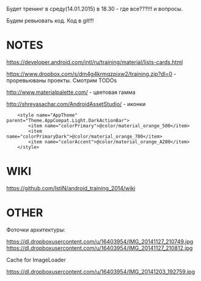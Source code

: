Будет тренинг в среду(14.01.2015) в 18.30 - где все???!!! и вопросы. 

Будем ревьювать код. Код в git!!!

NOTES
=====

https://developer.android.com/intl/ru/training/material/lists-cards.html 

https://www.dropbox.com/s/dm4g4krmqzpixw2/training.zip?dl=0 - проревьюваны проекты. Смотрим TODOs


http://www.materialpalette.com/ - цветовая гамма

http://shreyasachar.com/AndroidAssetStudio/ - иконки

````
    <style name="AppTheme" parent="Theme.AppCompat.Light.DarkActionBar">
        <item name="colorPrimary">@color/material_orange_500</item>
        <item name="colorPrimaryDark">@color/material_orange_700</item>
        <item name="colorAccent">@color/material_orange_A200</item>
    </style>

````

WIKI
=====================


https://github.com/IstiN/android_training_2014/wiki

OTHER
=====================
Фоточки архитектуры:

https://dl.dropboxusercontent.com/u/16403954/IMG_20141127_210749.jpg
https://dl.dropboxusercontent.com/u/16403954/IMG_20141127_210812.jpg

Cache for ImageLoader


https://dl.dropboxusercontent.com/u/16403954/IMG_20141203_192759.jpg


